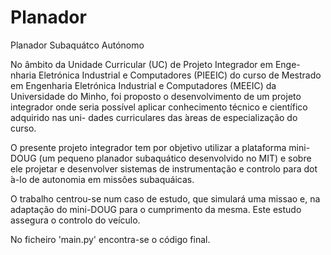 # Planador
Planador Subaquátco Autónomo

No âmbito da Unidade Curricular (UC) de Projeto Integrador em Enge-
nharia Eletrónica Industrial e Computadores (PIEEIC) do curso de Mestrado
em Engenharia Eletrónica Industrial e Computadores (MEEIC) da Universidade do Minho, foi proposto o desenvolvimento de um projeto integrador
onde seria possível aplicar conhecimento técnico e científico adquirido nas uni-
dades curriculares das  ́areas de especialização do curso.

O presente projeto integrador tem por objetivo utilizar a plataforma mini-DOUG (um pequeno
planador subaquático desenvolvido no MIT) e sobre ele projetar e desenvolver sistemas de instrumentação e controlo para dot ́a-lo de autonomia em
missões subaquáicas.

O trabalho centrou-se num caso de estudo, que simulará uma missao e,
na adaptação do mini-DOUG para o cumprimento da mesma. Este estudo
assegura o controlo do veículo.

No ficheiro 'main.py' encontra-se o código final.
